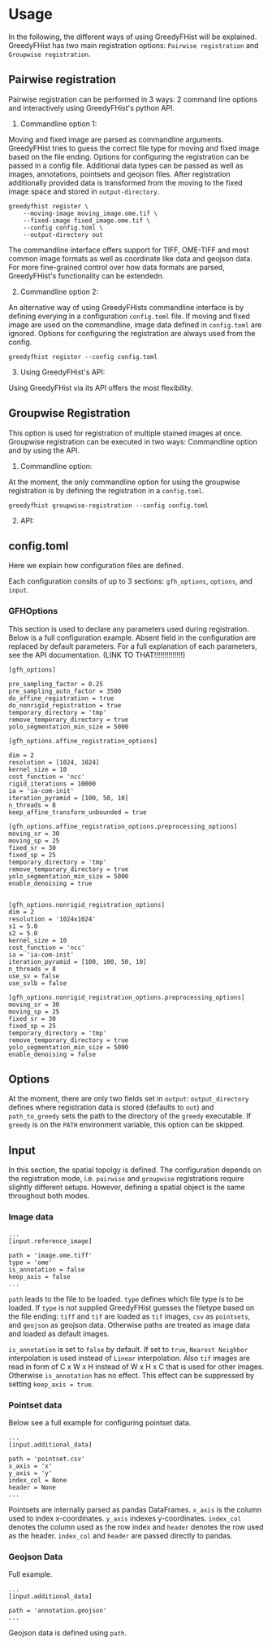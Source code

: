 # Usage

In the following, the different ways of using GreedyFHist will be explained. GreedyFHist has two main registration options: `Pairwise registration` and `Groupwise registration`.

## Pairwise registration

Pairwise registration can be performed in 3 ways: 2 command line options and interactively using GreedyFHist's python API.

1. Commandline option 1:

Moving and fixed image are parsed as commandline arguments. GreedyFHist tries to guess the correct file type for moving and fixed image based on the file ending. Options for configuring the registration can be passed in a config file. Additional data types can be passed as well as images, annotations, pointsets and geojson files. After registration additionally provided data is transformed from the moving to the fixed image space and stored in `output-directory`. 


```
greedyfhist register \
    --moving-image moving_image.ome.tif \
    --fixed-image fixed_image.ome.tif \
    --config config.toml \
    --output-directory out
```

The commandline interface offers support for TIFF, OME-TIFF and most common image formats as well as coordinate like data and geojson data. For more fine-grained control over how data formats are parsed, GreedyFHist's functionality can be extendedn.


2. Commandline option 2:

An alternative way of using GreedyFHists commandline interface is by defining everying in a configuration `config.toml` file. If moving and fixed image are used on the commandline, image data defined in `config.toml` are ignored. 
Options for configuring the registration are always used from the config.

```
greedyfhist register --config config.toml
```

3. Using GreedyFHist's API:

Using GreedyFHist via its API offers the most flexibility. 


## Groupwise Registration

This option is used for registration of multiple stained images at once. Groupwise registration can be executed in two ways: Commandline option and by using the API. 

1. Commandline option:

At the moment, the only commandline option for using the groupwise registration is by defining the registration in a `config.toml`. 

```
greedyfhist groupwise-registration --config config.toml
```


2. API:


## config.toml

Here we explain how configuration files are defined.

Each configuration consits of up to 3 sections: `gfh_options`, `options`, and `input`.

### GFHOptions

This section is used to declare any parameters used during registration. Below is a full configuration example. Absent field in the configuration are replaced by default parameters. For a full explanation of each parameters, see the API documentation. (LINK TO THAT!!!!!!!!!!!!!!)

```
[gfh_options]

pre_sampling_factor = 0.25
pre_sampling_auto_factor = 3500
do_affine_registration = true
do_nonrigid_registration = true
temporary_directory = 'tmp'
remove_temporary_directory = true
yolo_segmentation_min_size = 5000

[gfh_options.affine_registration_options]

dim = 2
resolution = [1024, 1024]
kernel_size = 10
cost_function = 'ncc'
rigid_iterations = 10000
ia = 'ia-com-init'
iteration_pyramid = [100, 50, 10]
n_threads = 8
keep_affine_transform_unbounded = true

[gfh_options.affine_registration_options.preprocessing_options]
moving_sr = 30
moving_sp = 25
fixed_sr = 30
fixed_sp = 25
temporary_directory = 'tmp'
remove_temporary_directory = true
yolo_segmentation_min_size = 5000
enable_denoising = true


[gfh_options.nonrigid_registration_options]
dim = 2
resolution = '1024x1024'
s1 = 5.0
s2 = 5.0
kernel_size = 10
cost_function = 'ncc'
ia = 'ia-com-init'
iteration_pyramid = [100, 100, 50, 10]
n_threads = 8
use_sv = false
use_svlb = false

[gfh_options.nonrigid_registration_options.preprocessing_options]
moving_sr = 30
moving_sp = 25
fixed_sr = 30
fixed_sp = 25
temporary_directory = 'tmp'
remove_temporary_directory = true
yolo_segmentation_min_size = 5000
enable_denoising = false
```


## Options

At the moment, there are only two fields set in `output`: `output_directory` defines where registration data is stored (defaults to `out`) and `path_to_greedy` sets the path to the directory of the `greedy` executable. If `greedy` is on the `PATH` environment variable, this option can be skipped.


## Input

In this section, the spatial topolgy is defined. The configuration depends on the registration mode, i.e. `pairwise` and `groupwise` registrations require slightly different setups. However, defining a spatial object is the same throughout both modes.

### Image data

```
...
[input.reference_image]

path = 'image.ome.tiff'
type = 'ome'
is_annotation = false
keep_axis = false
...
```

`path` leads to the file to be loaded. `type` defines which file type is to be loaded. If `type` is not supplied GreedyFHist guesses the filetype based on the file ending: `tiff` and `tif` are loaded as `tif` images, `csv` as `pointsets`, and `geojson` as geojson data. Otherwise paths are treated as image data and loaded as default images.

`is_annotation` is set to `false` by default. If set to `true`, `Nearest Neighbor` interpolation is used instead of `Linear` interpolation. Also `tif` images are read in form of C x W x H instead of W x H x C that is used for other images. Otherwise `is_annotation` has no effect. This effect can be suppressed by setting `keep_axis = true`. 

### Pointset data

Below see a full example for configuring pointset data.

```
...
[input.additional_data]

path = 'pointset.csv'
x_axis = 'x'
y_axis = 'y'
index_col = None
header = None
...
```

Pointsets are internally parsed as pandas DataFrames. `x_axis` is the column used to index x-coordinates. `y_axis` indexes y-coordinates. `index_col` denotes the column used as the row index and `header` denotes the row used as the header. `index_col` and `header` are passed directly to pandas.


### Geojson Data

Full example.

```
...
[input.additional_data]

path = 'annotation.geojson'
...
```

Geojson data is defined using `path`.
